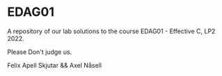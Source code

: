 # EDAG01

A repository of our lab solutions to the course EDAG01 - Effective C, LP2 2022.

Please Don't judge us.

Felix Apell Skjutar && Axel Nåsell
